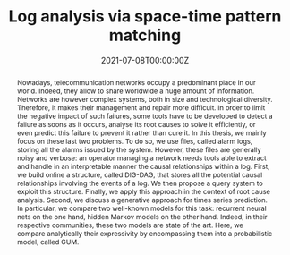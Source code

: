 ---
title: "Log analysis via space-time pattern matching"

# Authors
# If you created a profile for a user (e.g. the default `admin` user), write the username (folder name) here 
# and it will be replaced with their full name and linked to their profile.
authors:
- admin

# Author notes (optional)
#author_notes:
#- "Equal contribution"
#- "Equal contribution"

date: "2021-07-08T00:00:00Z"
doi: ""

# Schedule page publish date (NOT publication's date).
#publishDate: "2017-01-01T00:00:00Z"

# Publication type.
# Legend: 0 = Uncategorized; 1 = Conference paper; 2 = Journal article;
# 3 = Preprint / Working Paper; 4 = Report; 5 = Book; 6 = Book section;
# 7 = Thesis; 8 = Patent
publication_types: ["7"]

# Publication name and optional abbreviated publication name.
#publication: "In *CNSM 2018: 14th International Conference on Network and Service Management*"
#publication_short: In *CNSM 2018*

abstract: "Nowadays, telecommunication networks
occupy a predominant place in our world. Indeed, they
allow to share worldwide a huge amount of information. 
Networks are however complex systems, both in
size and technological diversity. Therefore, it makes
their management and repair more difficult. In order to
limit the negative impact of such failures, some tools
have to be developed to detect a failure as
soons as it occurs, analyse its root causes to solve it
efficiently, or even predict this failure to prevent it 
rather than cure it. In this thesis, we mainly focus on
these last two problems. To do so, we use files, called 
alarm logs, storing all the alarms issued by the
system. However, these files are generally noisy and
verbose: an operator managing a network needs tools
able to extract and handle in an interpretable manner
the causal relationships within a log. First, we build
online a structure, called DIG-DAG, that stores all
the potential causal relationships involving the events
of a log. We then propose a query system to exploit this 
structure. Finally, we apply this approach in
the context of root cause analysis. Second, we discuss a 
generative approach for times series prediction. 
In particular, we compare two well-known models
for this task: recurrent neural nets on the one hand,
hidden Markov models on the other hand. Indeed, in
their respective communities, these two models are
state of the art. Here, we compare analytically their
expressivity by encompassing them into a probabilistic model, called GUM."

# Summary. An optional shortened abstract.
#summary: Lorem ipsum dolor sit amet, consectetur adipiscing elit. Duis posuere tellus ac convallis placerat. Proin tincidunt magna sed ex sollicitudin condimentum.

tags: [Machine learning, Networks, Alarm prediction, Pattern matching]

# Display this page in the Featured widget?
featured: true

# Custom links (uncomment lines below)
# links:
# - name: Custom Link
#   url: http://example.org

url_pdf: ''
url_code: ''
url_dataset: ''
url_poster: ''
url_project: ''
url_slides: ''
url_source: ''
url_video: 'https://www.youtube.com/watch?v=_k5j1t9okRE'

# Featured image
# To use, add an image named `featured.jpg/png` to your page's folder. 
image:
  caption: 'Image credit: [**Unsplash**](https://unsplash.com/photos/pLCdAaMFLTE)'
  focal_point: ""
  preview_only: false

# Associated Projects (optional).
#   Associate this publication with one or more of your projects.
#   Simply enter your project's folder or file name without extension.
#   E.g. `internal-project` references `content/project/internal-project/index.md`.
#   Otherwise, set `projects: []`.
projects:
- example

# Slides (optional).
#   Associate this publication with Markdown slides.
#   Simply enter your slide deck's filename without extension.
#   E.g. `slides: "example"` references `content/slides/example/index.md`.
#   Otherwise, set `slides: ""`.
#slides: example
#---
#
#{{% callout note %}}
#Click the *Cite* button above to demo the feature to enable visitors to import publication metadata into their reference management software.
#{{% /callout %}}
#
#{{% callout note %}}
#Create your slides in Markdown - click the *Slides* button to check out the example.
#{{% /callout %}}
#
#Supplementary notes can be added here, including [code, math, and images](https://wowchemy.com/docs/writing-markdown-latex/).
---